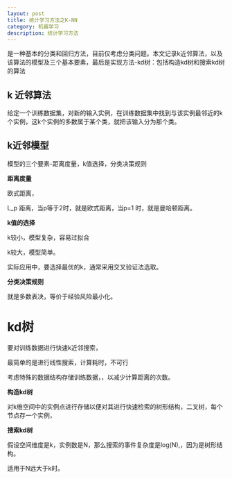 ```yaml
---
layout: post
title: 统计学习方法之K-NN
category: 机器学习
description: 统计学习方法
---
```


是一种基本的分类和回归方法，目前仅考虑分类问题。本文记录k近邻算法，以及该算法的模型及三个基本要素，最后是实现方法-kd树：包括构造kd树和搜索kd树的算法

## k 近邻算法

给定一个训练数据集，对新的输入实例，在训练数据集中找到与该实例最邻近的k个实例，这k个实例的多数属于某个类，就把该输入分为那个类。

## k近邻模型

模型的三个要素-距离度量，k值选择，分类决策规则

**距离度量**

欧式距离，

L_p 距离，当p等于2时，就是欧式距离，当p=1 时，就是曼哈顿距离。

**k值的选择**

k较小，模型复杂，容易过拟合

k较大，模型简单。

实际应用中，要选择最优的k，通常采用交叉验证法选取。

**分类决策规则**

就是多数表决，等价于经验风险最小化。

# kd树
要对训练数据进行快速k近邻搜索，

最简单的是进行线性搜索，计算耗时，不可行

考虑特殊的数据结构存储训练数据，，以减少计算距离的次数。

**构造kd树**

对k维空间中的实例点进行存储以便对其进行快速检索的树形结构，二叉树，每个节点存一个实例，

**搜索kd树**

假设空间维度是k，实例数是N，那么搜索的事件复杂度是log(N),，因为是树形结构。

适用于N远大于k时。


